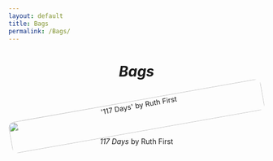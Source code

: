 ```yaml
---
layout: default
title: Bags
permalink: /Bags/
---
```



<div style="text-align: center;">
	<h1 style="margin-top: 40px; margin-bottom: 40px"><i>Bags</i></h1>

<div style="display: grid; grid-template-columns: repeat(auto-fit, minmax(250px, 1fr)); gap:20px;">


<a href="/first/" style="text-align: center; text-decoration: none;">
	<img src="/assets/images/sings-bridspng" alt="'117 Days' by Ruth First" style="width: 100%; border-radius: 12px; transform: rotate(350deg);">
	<p style="margin-top: 10px;"><i>117 Days</i> by Ruth First</p>
</a>